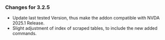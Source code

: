 ### Changes for 3.2.5 ###

*	Update last tested Version, thus make the addon compatible with NVDA 2025.1 Release.
*	Slight adjustment of index of scraped tables, to include the new added commands.
